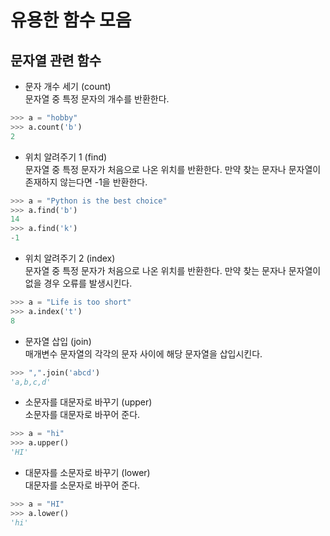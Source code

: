 # 유용한 함수 모음  
## 문자열 관련 함수  
- 문자 개수 세기 (count)  
문자열 중 특정 문자의 개수를 반환한다.
```py
>>> a = "hobby"
>>> a.count('b')
2
```  
- 위치 알려주기 1 (find)  
문자열 중 특정 문자가 처음으로 나온 위치를 반환한다. 만약 찾는 문자나 문자열이 존재하지 않는다면 -1을 반환한다.  
```py
>>> a = "Python is the best choice"
>>> a.find('b')
14
>>> a.find('k')
-1
```  
- 위치 알려주기 2 (index)  
문자열 중 특정 문자가 처음으로 나온 위치를 반환한다. 만약 찾는 문자나 문자열이 없을 경우 오류를 발생시킨다.
```py
>>> a = "Life is too short"
>>> a.index('t')
8
```  
- 문자열 삽입 (join)  
매개변수 문자열의 각각의 문자 사이에 해당 문자열을 삽입시킨다.  
```py
>>> ",".join('abcd')
'a,b,c,d'
```  
- 소문자를 대문자로 바꾸기 (upper)  
소문자를 대문자로 바꾸어 준다.  
```py
>>> a = "hi"
>>> a.upper()
'HI'
```  
- 대문자를 소문자로 바꾸기 (lower)  
대문자를 소문자로 바꾸어 준다.
```py
>>> a = "HI"
>>> a.lower()
'hi'
```  
